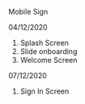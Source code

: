 Mobile Sign

04/12/2020
1. Splash Screen
2. Slide onboarding
3. Welcome Screen

07/12/2020
1. Sign In Screen
